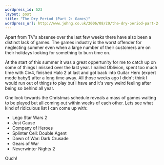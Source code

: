 ```yaml
--- 
wordpress_id: 523
layout: post
title: "The Dry Period (Part 2: Games)"
wordpress_url: http://www.johng.co.uk/2006/08/20/the-dry-period-part-2-games/
---
```

Apart from TV's absense over the last few weeks there have also been a distinct lack of games. The games industry is the worst offender for neglecting summer even when a large number of their customers are on their holidays looking for something to burn time on.

At the start of this summer it was a great oppertunity for me to catch up on some of things I missed over the last year. I nailed Oblivion, spent too much time with Civ4, finished Halo 2 at last and got back into Guitar Hero (expert mode baby!) after a long time away. All those weeks ago I didn't think I would run out of things to play but I have and it's very weird feeling after being so behind all year.

One look towards the Christmas schedule reveals a mass of games waiting to be played but all coming out within weeks of each other. Lets see what kind of ridiculous list I can come up with:
<ul>
	<li>Lego Star Wars 2</li>
	<li>Just Cause</li>
	<li>Company of Heroes</li>
	<li>Splinter Cell: Double Agent</li>
	<li>Dawn of War: Dark Crusade</li>
	<li>Gears of War</li>
	<li>Neverwinter Nights 2</li>
</ul>
Ouch!
